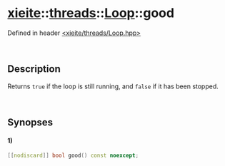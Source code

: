 # [xieite](../../../xieite.md)\:\:[threads](../../../threads.md)\:\:[Loop](../../Loop.md)\:\:good
Defined in header [<xieite/threads/Loop.hpp>](../../../../include/xieite/threads/Loop.hpp)

&nbsp;

## Description
Returns `true` if the loop is still running, and `false` if it has been stopped.

&nbsp;

## Synopses
#### 1)
```cpp
[[nodiscard]] bool good() const noexcept;
```
